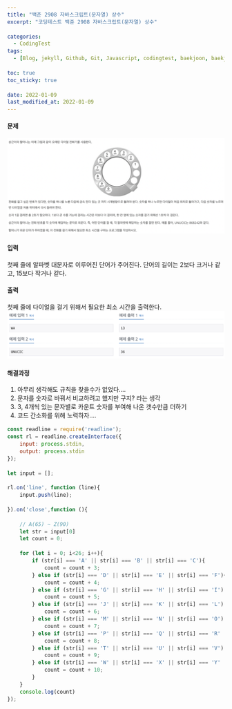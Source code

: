 ```yaml
---
title: "백준 2908 자바스크립트(문자열) 상수"
excerpt: "코딩테스트 백준 2908 자바스크립트(문자열) 상수"

categories:
  - CodingTest
tags:
  - [Blog, jekyll, Github, Git, Javascript, codingtest, baekjoon, baekjoon 2908, Node.js, 백준, 노드, 코딩테스트, 백준 2908 자바스크립트, 백준 2908 javascript ]

toc: true
toc_sticky: true
 
date: 2022-01-09
last_modified_at: 2022-01-09
---
```

#### 문제
![5622](/assets/images/5622.png)

#### 입력
첫째 줄에 알파벳 대문자로 이루어진 단어가 주어진다. 단어의 길이는 2보다 크거나 같고, 15보다 작거나 같다.

#### 출력
첫째 줄에 다이얼을 걸기 위해서 필요한 최소 시간을 출력한다.
![5622](/assets/images/5622_1.png)

#### 해결과정
1. 아무리 생각해도 규칙을 찾을수가 없었다....
2. 문자를 숫자로 바꿔서 비교하려고 했지만 구지? 라는 생각
3. 3, 4개씩 있는 문자별로 카운트 숫자를 부여해 나온 갯수만큼 더하기
4. 코드 간소화를 위해 노력하자....

```javascript
const readline = require('readline');
const rl = readline.createInterface({
    input: process.stdin,
    output: process.stdin
});

let input = [];

rl.on('line', function (line){
    input.push(line);

}).on('close',function (){

    // A(65) ~ Z(90)
    let str = input[0]
    let count = 0;

    for (let i = 0; i<26; i++){
        if (str[i] === 'A' || str[i] === 'B' || str[i] === 'C'){
            count = count + 3;
        } else if (str[i] === 'D' || str[i] === 'E' || str[i] === 'F'){
            count = count + 4;
        } else if (str[i] === 'G' || str[i] === 'H' || str[i] === 'I') {
            count = count + 5;
        } else if (str[i] === 'J' || str[i] === 'K' || str[i] === 'L') {
            count = count + 6;
        } else if (str[i] === 'M' || str[i] === 'N' || str[i] === 'O') {
            count = count + 7;
        } else if (str[i] === 'P' || str[i] === 'Q' || str[i] === 'R' || str[i] === 'S') {
            count = count + 8;
        } else if (str[i] === 'T' || str[i] === 'U' || str[i] === 'V') {
            count = count + 9;
        } else if (str[i] === 'W' || str[i] === 'X' || str[i] === 'Y' || str[i] === 'Z') {
            count = count + 10;
        }
    }
    console.log(count)
});
```
